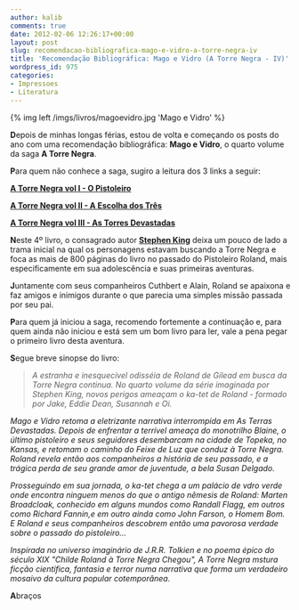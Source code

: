 ```yaml
---
author: kalib
comments: true
date: 2012-02-06 12:26:17+00:00
layout: post
slug: recomendacao-bibliografica-mago-e-vidro-a-torre-negra-iv
title: 'Recomendação Bibliográfica: Mago e Vidro (A Torre Negra - IV)'
wordpress_id: 975
categories:
- Impressoes
- Literatura
---
```


{% img left /imgs/livros/magoevidro.jpg 'Mago e Vidro' %}

**D**epois de minhas longas férias, estou de volta e começando os posts do ano com uma recomendação bibliográfica: **Mago e Vidro**, o quarto volume da saga **A Torre Negra**.

**P**ara quem não conhece a saga, sugiro a leitura dos 3 links a seguir:

[**A Torre Negra vol I - O Pistoleiro**](https://blog.marcelocavalcante.net/blog/2009/06/21/recomendacao-bibliografica-do-vooc2bf-o-pistoleiro/)

[**A Torre Negra vol II - A Escolha dos Três**](https://blog.marcelocavalcante.net/blog/2009/09/08/recomendacao-bibliografica-a-escolha-dos-tres-a-torre-negra-vol-ii/)

[**A Torre Negra vol III - As Torres Devastadas**](https://blog.marcelocavalcante.net/blog/2010/02/22/recomendacao-bibliografica-a-torre-negra-vol-iii-as-terras-devastadas/)

**N**este 4º livro, o consagrado autor [**Stephen King**](https://pt.wikipedia.org/wiki/Stephen_King) deixa um pouco de lado a trama inicial na qual os personagens estavam buscando a Torre Negra e foca as mais de 800 páginas do livro no passado do Pistoleiro Roland, mais especificamente em sua adolescência e suas primeiras aventuras.

**J**untamente com seus companheiros Cuthbert e Alain, Roland se apaixona e faz amigos e inimigos durante o que parecia uma simples missão passada por seu pai.

**P**ara quem já iniciou a saga, recomendo fortemente a continuação e, para quem ainda não iniciou e está sem um bom livro para ler, vale a pena pegar o primeiro livro desta aventura.

**S**egue breve sinopse do livro:


> _A estranha e inesquecível odisséia de Roland de Gilead em busca da Torre Negra continua. No quarto volume da série imaginada por Stephen King, novos perigos ameaçam o ka-tet de Roland - formado por Jake, Eddie Dean, Susannah e Oi._

_Mago e Vidro retoma a eletrizante narrativa interrompida em As Terras Devastadas. Depois de enfrentar a terrível ameaça do monotrilho Blaine, o último pistoleiro e seus seguidores desembarcam na cidade de Topeka, no Kansas, e retomam o caminho do Feixe de Luz que conduz à Torre Negra. Roland revela então aos companheiros a história de seu passado, e a trágica perda de seu grande amor de juventude, a bela Susan Delgado._

_Prosseguindo em sua jornada, o ka-tet chega a um palácio de vdro verde onde encontra ninguem menos do que o antigo nêmesis de Roland: Marten Broadcloak, conhecido em alguns mundos como Randall Flagg, em outros como Richard Fannin,e em outro ainda como John Farson, o Homem Bom. E Roland e seus companheiros descobrem então uma pavorosa verdade sobre o passado do pistoleiro..._

_Inspirada no universo imaginário de J.R.R. Tolkien e no poema épico do século XIX "Childe Roland à Torre Negra Chegou", A Torre Negra mstura ficção científica, fantasia e terror numa narrativa que forma um verdadeiro mosaivo da cultura popular cotemporânea._


**A**braços
